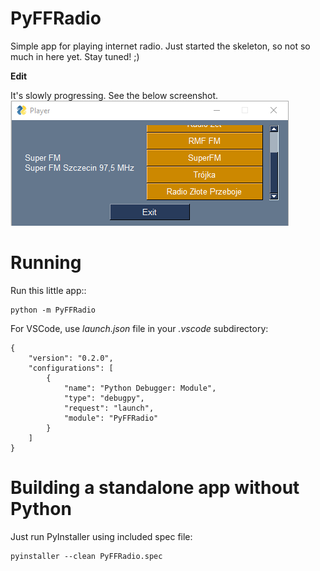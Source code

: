 # PyFFRadio

Simple app for playing internet radio.
Just started the skeleton, so not so much in here yet.
Stay tuned! ;)

**Edit**

It's slowly progressing. See the below screenshot.
![Screenshot](./screenshot.png?raw=true "Screenshot of a running application")

# Running
Run this little app::
```
python -m PyFFRadio
```

For VSCode, use *launch.json* file in your *.vscode* subdirectory:
```
{
    "version": "0.2.0",
    "configurations": [
        {
            "name": "Python Debugger: Module",
            "type": "debugpy",
            "request": "launch",
            "module": "PyFFRadio"
        }
    ]
}
```

# Building a standalone app without Python
Just run PyInstaller using included spec file:
```
pyinstaller --clean PyFFRadio.spec
```
